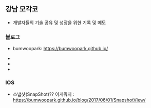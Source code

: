 ## 강남 모각코


- 개발자들의 기술 공유 및 성장을 위한 기록 및 메모


### 블로그 

- bumwoopark: 
https://bumwoopark.github.io/

- 

- 

- 



### IOS 

- 스냅샷(SnapShot)?? 이게뭐지 : https://bumwoopark.github.io/blog/2017/06/01/SnapshotView/











